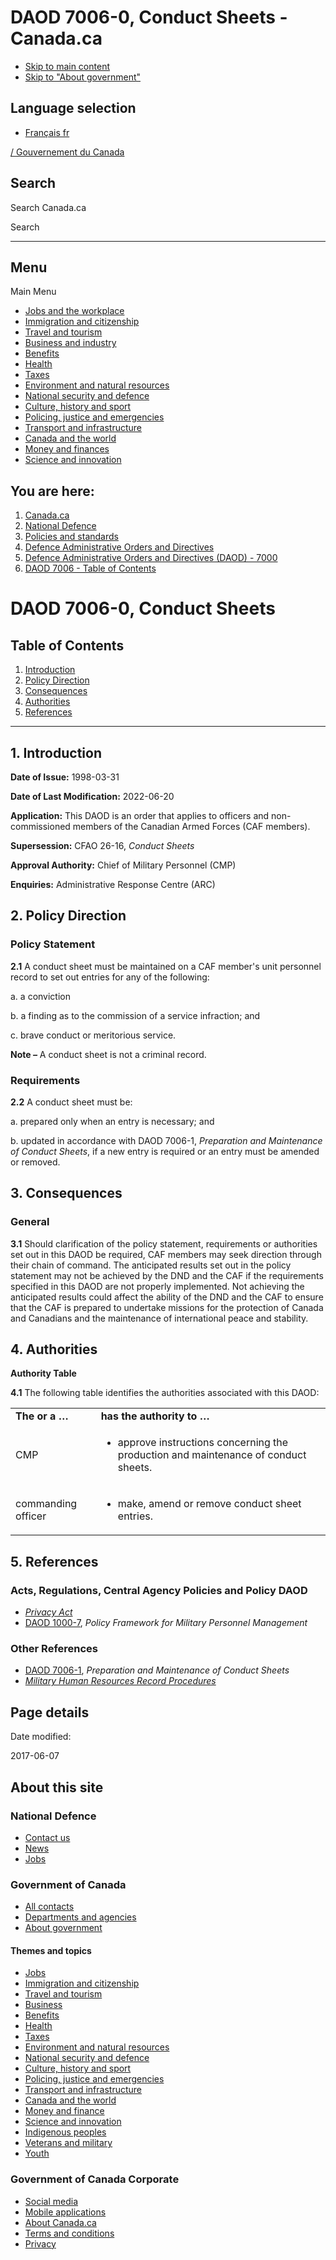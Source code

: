 DAOD 7006-0, Conduct Sheets - Canada.ca
===============

*   [Skip to main content](https://www.canada.ca/en/department-national-defence/corporate/policies-standards/defence-administrative-orders-directives/7000-series/7006/7006-0-conduct-sheets.html#wb-cont)
*   [Skip to "About government"](https://www.canada.ca/en/department-national-defence/corporate/policies-standards/defence-administrative-orders-directives/7000-series/7006/7006-0-conduct-sheets.html#wb-info)

Language selection
------------------

*   [Français fr](https://www.canada.ca/fr/ministere-defense-nationale/organisation/politiques-normes/directives-ordonnances-administratives-defense/serie-7000/7006/7006-0-fiches-de-conduite.html)

 [/ Gouvernement du Canada](https://www.canada.ca/en.html)   

Search
------

Search Canada.ca 

Search

* * *

Menu
----

Main Menu

*   [Jobs and the workplace](https://www.canada.ca/en/services/jobs.html)
*   [Immigration and citizenship](https://www.canada.ca/en/services/immigration-citizenship.html)
*   [Travel and tourism](https://travel.gc.ca/)
*   [Business and industry](https://www.canada.ca/en/services/business.html)
*   [Benefits](https://www.canada.ca/en/services/benefits.html)
*   [Health](https://www.canada.ca/en/services/health.html)
*   [Taxes](https://www.canada.ca/en/services/taxes.html)
*   [Environment and natural resources](https://www.canada.ca/en/services/environment.html)
*   [National security and defence](https://www.canada.ca/en/services/defence.html)
*   [Culture, history and sport](https://www.canada.ca/en/services/culture.html)
*   [Policing, justice and emergencies](https://www.canada.ca/en/services/policing.html)
*   [Transport and infrastructure](https://www.canada.ca/en/services/transport.html)
*   [Canada and the world](https://www.international.gc.ca/world-monde/index.aspx?lang=eng)
*   [Money and finances](https://www.canada.ca/en/services/finance.html)
*   [Science and innovation](https://www.canada.ca/en/services/science.html)

You are here:
-------------

1.  [Canada.ca](https://www.canada.ca/en.html)
2.  [National Defence](https://www.canada.ca/en/department-national-defence.html)
3.  [Policies and standards](https://www.canada.ca/en/department-national-defence/corporate/policies-standards.html)
4.  [Defence Administrative Orders and Directives](https://www.canada.ca/en/department-national-defence/corporate/policies-standards/defence-administrative-orders-directives.html)
5.  [Defence Administrative Orders and Directives (DAOD) - 7000](https://www.canada.ca/en/department-national-defence/corporate/policies-standards/defence-administrative-orders-directives/7000-series.html)
6.  [DAOD 7006 - Table of Contents](https://www.canada.ca/en/department-national-defence/corporate/policies-standards/defence-administrative-orders-directives/7000-series/7006.html)

   

DAOD 7006-0, Conduct Sheets
===========================

Table of Contents
-----------------

1.  [Introduction](https://www.canada.ca/en/department-national-defence/corporate/policies-standards/defence-administrative-orders-directives/7000-series/7006/7006-0-conduct-sheets.html#int)
2.  [Policy Direction](https://www.canada.ca/en/department-national-defence/corporate/policies-standards/defence-administrative-orders-directives/7000-series/7006/7006-0-conduct-sheets.html#pd)
3.  [Consequences](https://www.canada.ca/en/department-national-defence/corporate/policies-standards/defence-administrative-orders-directives/7000-series/7006/7006-0-conduct-sheets.html#con)
4.  [Authorities](https://www.canada.ca/en/department-national-defence/corporate/policies-standards/defence-administrative-orders-directives/7000-series/7006/7006-0-conduct-sheets.html#aut)
5.  [References](https://www.canada.ca/en/department-national-defence/corporate/policies-standards/defence-administrative-orders-directives/7000-series/7006/7006-0-conduct-sheets.html#ref)

* * *

1\. Introduction
----------------

**Date of Issue:** 1998-03-31

**Date of Last Modification:** 2022-06-20

**Application:** This DAOD is an order that applies to officers and non-commissioned members of the Canadian Armed Forces (CAF members).

**Supersession:** CFAO 26-16, _Conduct Sheets_

**Approval Authority:** Chief of Military Personnel (CMP)

**Enquiries:** Administrative Response Centre (ARC)

2\. Policy Direction
--------------------

### Policy Statement

**2.1** A conduct sheet must be maintained on a CAF member's unit personnel record to set out entries for any of the following:

a. a conviction

b. a finding as to the commission of a service infraction; and

c. brave conduct or meritorious service.

**Note _–_** A conduct sheet is not a criminal record.

### Requirements

**2.2** A conduct sheet must be:

a. prepared only when an entry is necessary; and

b. updated in accordance with DAOD 7006-1, _Preparation and Maintenance of Conduct Sheets_, if a new entry is required or an entry must be amended or removed.

3\. Consequences
----------------

### General

**3.1** Should clarification of the policy statement, requirements or authorities set out in this DAOD be required, CAF members may seek direction through their chain of command. The anticipated results set out in the policy statement may not be achieved by the DND and the CAF if the requirements specified in this DAOD are not properly implemented. Not achieving the anticipated results could affect the ability of the DND and the CAF to ensure that the CAF is prepared to undertake missions for the protection of Canada and Canadians and the maintenance of international peace and stability.

4\. Authorities
---------------

**Authority Table**

**4.1** The following table identifies the authorities associated with this DAOD:

<table class="table table-bordered"><tbody><tr><td class="text-center"><strong>The or a …</strong></td><td class="text-center"><strong>has the authority to …</strong></td></tr><tr><td>CMP</td><td><ul><li>approve instructions concerning the production and maintenance of conduct sheets.</li></ul></td></tr><tr><td>commanding officer</td><td><ul><li>make, amend or remove conduct sheet entries.</li></ul></td></tr></tbody></table>

5\. References
--------------

### Acts, Regulations, Central Agency Policies and Policy DAOD

*   _[Privacy Act](https://laws-lois.justice.gc.ca/eng/acts/P-21/index.html)_
*   [DAOD 1000-7](https://www.canada.ca/en/department-national-defence/corporate/policies-standards/defence-administrative-orders-directives/1000-series/1000/1000-7-policy-framework-military-personnel-management.html), _Policy Framework for Military Personnel Management_

### Other References

*   [DAOD 7006-1](https://www.canada.ca/en/department-national-defence/corporate/policies-standards/defence-administrative-orders-directives/7000-series/7006/7006-1-preparation-and-maintenance-of-conduct-sheets.html), _Preparation and Maintenance of Conduct Sheets_
*   _[Military Human Resources Record Procedures](https://aideghelp.hrms.mil.ca/eng/data/toc.html)_

Page details
------------

Date modified:

2017-06-07

About this site
---------------

### National Defence

*   [Contact us](https://www.canada.ca/en/department-national-defence/services/contact-us.html)
*   [News](https://www.canada.ca/en/department-national-defence/corporate/news.html)
*   [Jobs](https://www.canada.ca/en/department-national-defence/corporate/job-opportunities.html)

### Government of Canada

*   [All contacts](https://www.canada.ca/en/contact.html)
*   [Departments and agencies](https://www.canada.ca/en/government/dept.html)
*   [About government](https://www.canada.ca/en/government/system.html)

#### Themes and topics

*   [Jobs](https://www.canada.ca/en/services/jobs.html)
*   [Immigration and citizenship](https://www.canada.ca/en/services/immigration-citizenship.html)
*   [Travel and tourism](https://travel.gc.ca/)
*   [Business](https://www.canada.ca/en/services/business.html)
*   [Benefits](https://www.canada.ca/en/services/benefits.html)
*   [Health](https://www.canada.ca/en/services/health.html)
*   [Taxes](https://www.canada.ca/en/services/taxes.html)
*   [Environment and natural resources](https://www.canada.ca/en/services/environment.html)
*   [National security and defence](https://www.canada.ca/en/services/defence.html)
*   [Culture, history and sport](https://www.canada.ca/en/services/culture.html)
*   [Policing, justice and emergencies](https://www.canada.ca/en/services/policing.html)
*   [Transport and infrastructure](https://www.canada.ca/en/services/transport.html)
*   [Canada and the world](https://international.gc.ca/world-monde/index.aspx?lang=eng)
*   [Money and finance](https://www.canada.ca/en/services/finance.html)
*   [Science and innovation](https://www.canada.ca/en/services/science.html)
*   [Indigenous peoples](https://www.canada.ca/en/services/indigenous-peoples.html)
*   [Veterans and military](https://www.canada.ca/en/services/veterans-military.html)
*   [Youth](https://www.canada.ca/en/services/youth.html)

### Government of Canada Corporate

*   [Social media](https://www.canada.ca/en/social.html)
*   [Mobile applications](https://www.canada.ca/en/mobile.html)
*   [About Canada.ca](https://www.canada.ca/en/government/about.html)
*   [Terms and conditions](https://www.canada.ca/en/department-national-defence/services/terms-conditions.html)
*   [Privacy](https://www.canada.ca/en/department-national-defence/services/privacy.html)
